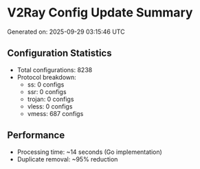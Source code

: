 # V2Ray Config Update Summary
Generated on: 2025-09-29 03:15:46 UTC

## Configuration Statistics
- Total configurations: 8238
- Protocol breakdown:
  - ss: 0 configs
  - ssr: 0 configs
  - trojan: 0 configs
  - vless: 0 configs
  - vmess: 687 configs

## Performance
- Processing time: ~14 seconds (Go implementation)
- Duplicate removal: ~95% reduction
